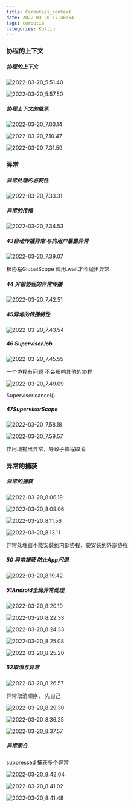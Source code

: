 ```yaml
---
title: Corouties_context
date: 2022-03-20 17:48:54
tags: coroutie
categories: Kotlin
---
```




### 协程的上下文

##### 协程的上下文

![2022-03-20_5.51.40](Corouties-context/2022-03-20_5.51.40.png)

![2022-03-20_5.57.50](Corouties-context/2022-03-20_6.02.42.png)



##### 协程上下文的继承

![2022-03-20_7.03.14](Corouties-context/2022-03-20_7.03.14.png)



![2022-03-20_7.10.47](Corouties-context/2022-03-20_7.10.47.png)



![2022-03-20_7.31.59](Corouties-context/2022-03-20_7.31.59.png)

### 异常

##### 异常处理的必要性

![2022-03-20_7.33.31](Corouties-context/2022-03-20_7.33.31.png)



##### 异常的传播

![2022-03-20_7.34.53](Corouties-context/2022-03-20_7.34.53.png)

##### 43自动传播异常 与向用户暴露异常



![2022-03-20_7.39.07](Corouties-context/2022-03-20_7.39.07.png)



根协程GlobalScope 调用.wait才会抛出异常

##### 44 非根协程的异常传播

![2022-03-20_7.42.51](Corouties-context/2022-03-20_7.42.51.png)

##### 45异常的传播特性

![2022-03-20_7.43.54](Corouties-context/2022-03-20_7.43.54.png)

##### 46 SupervisorJob

![2022-03-20_7.45.55](Corouties-context/2022-03-20_7.45.55.png)



一个协程有问题 不会影响其他的协程

![2022-03-20_7.49.09](Corouties-context/2022-03-20_7.49.09.png)

Supervisor.cancel()



##### 47SupervisorScope



![2022-03-20_7.58.18](Corouties-context/2022-03-20_7.58.18.png)

![2022-03-20_7.59.57](Corouties-context/2022-03-20_7.59.57.png)

作用域抛出异常，导致子协程取消



### 异常的捕获

##### 异常的捕获

![2022-03-20_8.06.19](Corouties-context/2022-03-20_8.06.19.png)

![2022-03-20_8.09.06](Corouties-context/2022-03-20_8.09.06.png)

![2022-03-20_8.11.56](Corouties-context/2022-03-20_8.11.56.png)



![2022-03-20_8.13.11](Corouties-context/2022-03-20_8.13.11.png)

异常处理器不能安装到内部协程，要安装到外部协程



##### 50 异常捕获 防止App闪退

![2022-03-20_8.19.42](Corouties-context/2022-03-20_8.19.42.png)

##### 51Android全局异常处理

![2022-03-20_8.20.19](Corouties-context/2022-03-20_8.20.19.png)



![2022-03-20_8.22.33](Corouties-context/2022-03-20_8.22.33.png)

![2022-03-20_8.24.33](Corouties-context/2022-03-20_8.24.33.png)

![2022-03-20_8.25.08](Corouties-context/2022-03-20_8.25.08.png)

![2022-03-20_8.25.20](Corouties-context/2022-03-20_8.25.20.png)

##### 52取消与异常

![2022-03-20_8.26.57](Corouties-context/2022-03-20_8.26.57.png)







异常取消顺序， 先自己

![2022-03-20_8.29.30](Corouties-context/2022-03-20_8.29.30.png)



![2022-03-20_8.36.25](Corouties-context/2022-03-20_8.36.25.png)

![2022-03-20_8.37.57](Corouties-context/2022-03-20_8.37.57.png)



##### 异常聚合

suppressed 捕获多个异常

![2022-03-20_8.42.04](Corouties-context/2022-03-20_8.42.04.png)



![2022-03-20_8.41.02](Corouties-context/2022-03-20_8.41.02.png)

![2022-03-20_8.41.48](Corouties-context/2022-03-20_8.41.48.png)



